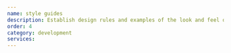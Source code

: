 ```yaml
---
name: style guides
description: Establish design rules and examples of the look and feel of an app’s components.
order: 4
category: development
services:
---
```


